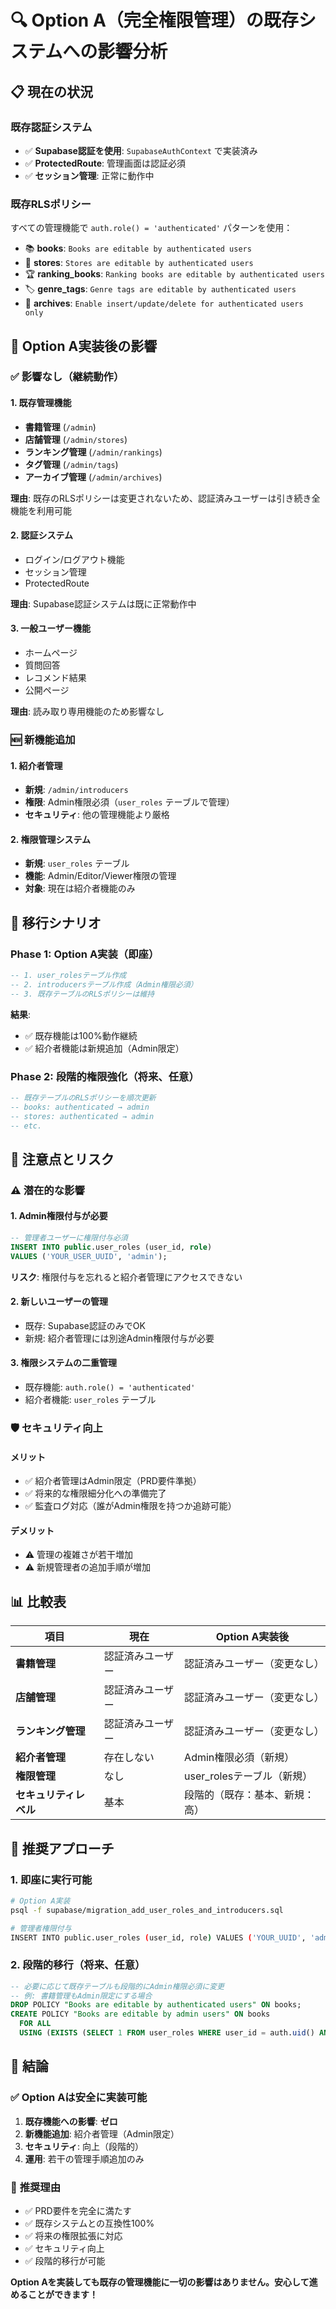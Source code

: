 # 🔍 Option A（完全権限管理）の既存システムへの影響分析

## 📋 現在の状況

### 既存認証システム
- ✅ **Supabase認証を使用**: `SupabaseAuthContext` で実装済み
- ✅ **ProtectedRoute**: 管理画面は認証必須
- ✅ **セッション管理**: 正常に動作中

### 既存RLSポリシー
すべての管理機能で `auth.role() = 'authenticated'` パターンを使用：
- 📚 **books**: `Books are editable by authenticated users`
- 🏪 **stores**: `Stores are editable by authenticated users`
- 🏆 **ranking_books**: `Ranking books are editable by authenticated users`
- 🏷️ **genre_tags**: `Genre tags are editable by authenticated users`
- 📰 **archives**: `Enable insert/update/delete for authenticated users only`

## 🎯 Option A実装後の影響

### ✅ **影響なし（継続動作）**

#### 1. 既存管理機能
- **書籍管理** (`/admin`)
- **店舗管理** (`/admin/stores`)
- **ランキング管理** (`/admin/rankings`)
- **タグ管理** (`/admin/tags`)
- **アーカイブ管理** (`/admin/archives`)

**理由**: 既存のRLSポリシーは変更されないため、認証済みユーザーは引き続き全機能を利用可能

#### 2. 認証システム
- ログイン/ログアウト機能
- セッション管理
- ProtectedRoute

**理由**: Supabase認証システムは既に正常動作中

#### 3. 一般ユーザー機能
- ホームページ
- 質問回答
- レコメンド結果
- 公開ページ

**理由**: 読み取り専用機能のため影響なし

### 🆕 **新機能追加**

#### 1. 紹介者管理
- **新規**: `/admin/introducers` 
- **権限**: Admin権限必須（`user_roles` テーブルで管理）
- **セキュリティ**: 他の管理機能より厳格

#### 2. 権限管理システム
- **新規**: `user_roles` テーブル
- **機能**: Admin/Editor/Viewer権限の管理
- **対象**: 現在は紹介者機能のみ

## 🔄 移行シナリオ

### Phase 1: Option A実装（即座）
```sql
-- 1. user_rolesテーブル作成
-- 2. introducersテーブル作成（Admin権限必須）
-- 3. 既存テーブルのRLSポリシーは維持
```

**結果**: 
- ✅ 既存機能は100%動作継続
- ✅ 紹介者機能は新規追加（Admin限定）

### Phase 2: 段階的権限強化（将来、任意）
```sql
-- 既存テーブルのRLSポリシーを順次更新
-- books: authenticated → admin
-- stores: authenticated → admin
-- etc.
```

## 🚨 注意点とリスク

### ⚠️ **潜在的な影響**

#### 1. Admin権限付与が必要
```sql
-- 管理者ユーザーに権限付与必須
INSERT INTO public.user_roles (user_id, role) 
VALUES ('YOUR_USER_UUID', 'admin');
```
**リスク**: 権限付与を忘れると紹介者管理にアクセスできない

#### 2. 新しいユーザーの管理
- 既存: Supabase認証のみでOK
- 新規: 紹介者管理には別途Admin権限付与が必要

#### 3. 権限システムの二重管理
- 既存機能: `auth.role() = 'authenticated'`
- 紹介者機能: `user_roles` テーブル

### 🛡️ **セキュリティ向上**

#### メリット
- ✅ 紹介者管理はAdmin限定（PRD要件準拠）
- ✅ 将来的な権限細分化への準備完了
- ✅ 監査ログ対応（誰がAdmin権限を持つか追跡可能）

#### デメリット
- ⚠️ 管理の複雑さが若干増加
- ⚠️ 新規管理者の追加手順が増加

## 📊 比較表

| 項目 | 現在 | Option A実装後 |
|------|------|----------------|
| **書籍管理** | 認証済みユーザー | 認証済みユーザー（変更なし） |
| **店舗管理** | 認証済みユーザー | 認証済みユーザー（変更なし） |
| **ランキング管理** | 認証済みユーザー | 認証済みユーザー（変更なし） |
| **紹介者管理** | 存在しない | Admin権限必須（新規） |
| **権限管理** | なし | user_rolesテーブル（新規） |
| **セキュリティレベル** | 基本 | 段階的（既存：基本、新規：高） |

## 🎯 推奨アプローチ

### 1. 即座に実行可能
```bash
# Option A実装
psql -f supabase/migration_add_user_roles_and_introducers.sql

# 管理者権限付与
INSERT INTO public.user_roles (user_id, role) VALUES ('YOUR_UUID', 'admin');
```

### 2. 段階的移行（将来、任意）
```sql
-- 必要に応じて既存テーブルも段階的にAdmin権限必須に変更
-- 例: 書籍管理もAdmin限定にする場合
DROP POLICY "Books are editable by authenticated users" ON books;
CREATE POLICY "Books are editable by admin users" ON books
  FOR ALL
  USING (EXISTS (SELECT 1 FROM user_roles WHERE user_id = auth.uid() AND role = 'admin'));
```

## 🏁 結論

### ✅ **Option Aは安全に実装可能**

1. **既存機能への影響**: **ゼロ**
2. **新機能追加**: 紹介者管理（Admin限定）
3. **セキュリティ**: 向上（段階的）
4. **運用**: 若干の管理手順追加のみ

### 🎯 **推奨理由**

- ✅ PRD要件を完全に満たす
- ✅ 既存システムとの互換性100%
- ✅ 将来の権限拡張に対応
- ✅ セキュリティ向上
- ✅ 段階的移行が可能

**Option Aを実装しても既存の管理機能に一切の影響はありません。安心して進めることができます！**